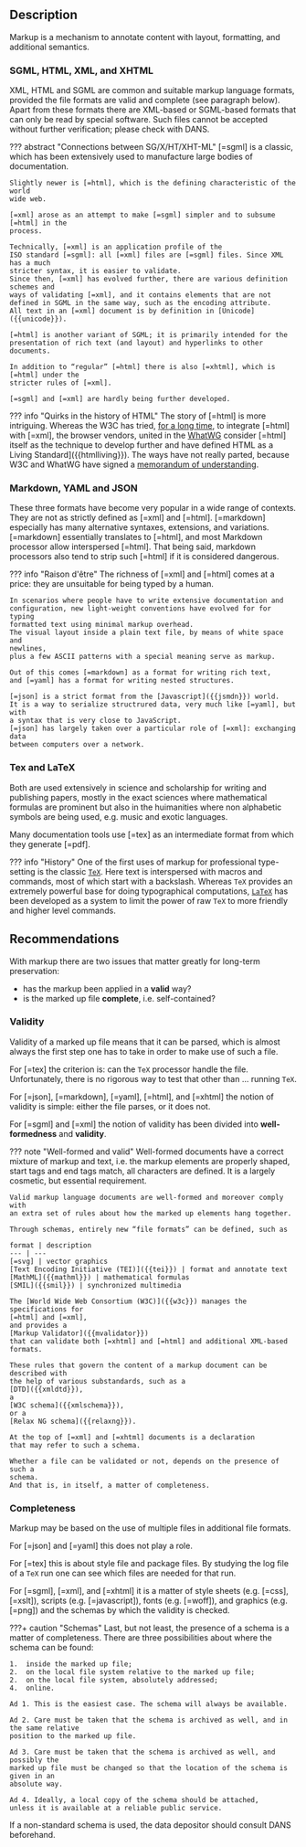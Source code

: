 ## Description

Markup is a mechanism to annotate content with layout, formatting, and
additional semantics.

### SGML, HTML, XML, and XHTML 

XML, HTML and SGML are common and suitable markup language formats, provided the
file formats are valid and complete (see paragraph below). Apart from these
formats there are XML-based or SGML-based formats that can only be read by
special software.
Such files cannot be accepted without further verification;
please check with DANS.

??? abstract "Connections between SG/X/HT/XHT-ML"
    [=sgml] is a classic, which has been extensively used to manufacture large
    bodies of documentation.

    Slightly newer is [=html], which is the defining characteristic of the world
    wide web.

    [=xml] arose as an attempt to make [=sgml] simpler and to subsume [=html] in the
    process.

    Technically, [=xml] is an application profile of the
    ISO standard [=sgml]: all [=xml] files are [=sgml] files. Since XML has a much
    stricter syntax, it is easier to validate.
    Since then, [=xml] has evolved further, there are various definition schemes and
    ways of validating [=xml], and it contains elements that are not
    defined in SGML in the same way, such as the encoding attribute.
    All text in an [=xml] document is by definition in [Unicode]({{unicode}}).

    [=html] is another variant of SGML; it is primarily intended for the
    presentation of rich text (and layout) and hyperlinks to other documents.

    In addition to “regular” [=html] there is also [=xhtml], which is [=html] under the
    stricter rules of [=xml].

    [=sgml] and [=xml] are hardly being further developed.

??? info "Quirks in the history of HTML"
    The story of [=html] is more intriguing.
    Whereas the W3C has tried,
    [for a long time]({{html52}}#introduction-history),
    to integrate [=html] with [=xml],
    the browser vendors, united in the
    [WhatWG]({{whatwg}}) consider [=html] itself as the technique to develop further and have
    defined HTML as a Living Standard]({{htmlliving}}).
    The ways have not really parted, because W3C and WhatWG have
    signed a [memorandum of understanding]({{w3cwhatwg}}).

### Markdown, YAML and JSON

These three formats have become very popular in a wide range of contexts.
They are not as strictly defined as [=xml] and [=html].
[=markdown] especially has many alternative syntaxes, extensions, and 
variations. [=markdown] essentially translates to [=html],
and most Markdown processor allow interspersed [=html].
That being said, markdown processors also tend to strip such [=html] if it is
considered dangerous.

??? info "Raison d'être"
    The richness of [=xml] and [=html] comes at a price:
    they are unsuitable for being typed by a human.

    In scenarios where people have to write extensive documentation and
    configuration, new light-weight conventions have evolved for for typing
    formatted text using minimal markup overhead.
    The visual layout inside a plain text file, by means of white space and
    newlines,
    plus a few ASCII patterns with a special meaning serve as markup.

    Out of this comes [=markdown] as a format for writing rich text,
    and [=yaml] has a format for writing nested structures.

    [=json] is a strict format from the [Javascript]({{jsmdn}}) world.
    It is a way to serialize structrured data, very much like [=yaml], but with
    a syntax that is very close to JavaScript.
    [=json] has largely taken over a particular role of [=xml]: exchanging data
    between computers over a network.

### Tex and LaTeX

Both are used extensively in science and scholarship for writing and publishing papers,
mostly in the exact sciences where mathematical formulas are prominent
but also in the huimanities where non alphabetic symbols are being used,
e.g. music and exotic languages.

Many documentation tools use [=tex] as an intermediate format from which they
generate [=pdf].

??? info "History"
    One of the first uses of markup for professional type-setting is the classic
    [`TeX`]({{tex}}).
    Here text is interspersed with macros and commands, most of which start with a
    backslash.
    Whereas `TeX` provides an extremely powerful base for doing typographical
    computations,
    [`LaTeX`]({{latex}}) has been developed as a system to limit the power of raw
    `TeX` to more friendly and higher level commands.

## Recommendations

With markup there are two issues that matter greatly for long-term preservation:

*   has the markup been applied in a **valid** way?
*   is the marked up file **complete**, i.e. self-contained?

### Validity

Validity of a marked up file means that it can be parsed, which is almost always
the first step one has to take in order to make use of such a file.

For [=tex] the criterion is: can the `TeX` processor handle the file.
Unfortunately, there is no rigorous way to test that other than ... running
`TeX`.

For [=json], [=markdown], [=yaml], [=html], and [=xhtml]
the notion of validity is simple: either the file
parses, or it does not.

For [=sgml] and [=xml] the notion of validity has been divided into **well-formedness** and
**validity**.

??? note "Well-formed and valid"
    Well-formed documents have a correct mixture of markup and text, i.e. the markup
    elements are properly shaped, start tags and end tags match, all characters are
    defined. It is a largely cosmetic, but essential requirement.

    Valid markup language documents are well-formed and moreover comply with
    an extra set of rules about how the marked up elements hang together.

    Through schemas, entirely new “file formats” can be defined, such as

    format | description
    --- | ---
    [=svg] | vector graphics
    [Text Encoding Initiative (TEI)]({{tei}}) | format and annotate text
    [MathML]({{mathml}}) | mathematical formulas
    [SMIL]({{smil}}) | synchronized multimedia

    The [World Wide Web Consortium (W3C)]({{w3c}}) manages the specifications for
    [=html] and [=xml],
    and provides a
    [Markup Validator]({{mvalidator}})
    that can validate both [=xhtml] and [=html] and additional XML-based formats.

    These rules that govern the content of a markup document can be described with
    the help of various substandards, such as a
    [DTD]({{xmldtd}}),
    a 
    [W3C schema]({{xmlschema}}),
    or a
    [Relax NG schema]({{relaxng}}).

    At the top of [=xml] and [=xhtml] documents is a declaration
    that may refer to such a schema.

    Whether a file can be validated or not, depends on the presence of such a
    schema.
    And that is, in itself, a matter of completeness.

### Completeness

Markup may be based on the use of multiple files in additional file formats.

For [=json] and [=yaml] this does not play a role.

For [=tex] this is about style file and package files.
By studying the log file of a `TeX` run one can see which files are needed
for that run.

For [=sgml], [=xml], and [=xhtml] it is a matter
of style sheets (e.g. [=css], [=xslt]),
scripts (e.g. [=javascript]),
fonts (e.g. [=woff]),
and graphics (e.g. [=png])
and the schemas by which the validity is checked.

???+ caution "Schemas"
    Last, but not least, the presence of a schema is a matter of completeness.
    There are three possibilities about where the schema can be found:

    1.  inside the marked up file;
    2.  on the local file system relative to the marked up file;
    2.  on the local file system, absolutely addressed;
    4.  online.

    Ad 1. This is the easiest case. The schema will always be available.

    Ad 2. Care must be taken that the schema is archived as well, and in the same relative
    position to the marked up file.

    Ad 3. Care must be taken that the schema is archived as well, and possibly the
    marked up file must be changed so that the location of the schema is given in an
    absolute way.

    Ad 4. Ideally, a local copy of the schema should be attached,
    unless it is available at a reliable public service. 

If a non-standard schema is used, the data depositor should consult DANS beforehand.
